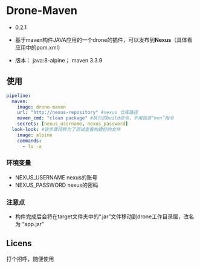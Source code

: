 # Drone-Maven
- 0.2.1

- 基于maven构件JAVA应用的一个drone的插件，可以发布到**Nexus**（具体看应用中的pom.xml）

- 版本： java:8-alpine； maven 3.3.9


## 使用
``` yaml
pipeline:
  maven:
    image: drone-maven
    url: "http://nexus-repository" #nexus 仓库路径
    maven_cmd: "clean package" #执行的build命令，不用包含“mvn”指令
    secrets: [nexus_username, nexus_password]
  look-look: #该步骤纯粹为了测试查看构建好的文件
    image: alpine
    commands:
      - ls -a
```
### 环境变量
+ NEXUS_USERNAME nexus的账号
+ NEXUS_PASSWORD nexus的密码

### 注意点
+ 构件完成后会将在target文件夹中的“.jar”文件移动到drone工作目录层，改名为 “app.jar”


## Licens
打个招呼，随便使用
